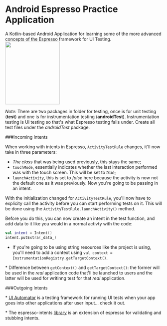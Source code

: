 <h1>Android Espresso Practice Application</h1> 

A Kotlin-based Android Application for learning some of the more advanced concepts of the Espresso framework for UI Testing.
<br>
<img src="https://camo.githubusercontent.com/737e7380383ffcd2f3b9bf55c678f3b368feb730/68747470733a2f2f6c68352e676f6f676c6575736572636f6e74656e742e636f6d2f2d453259504c6c56416c30552f564a556350726756432d492f414141414141414147464d2f416b715a6e354e387272632f773839302d68313030392f657370726573736f5f6c6f636b75702e706e67" height="200" width="175" />
<br>

_Note:_ There are two packages in folder for testing, once is for unit testing (**test**) and one is for instrumentation testing (**androidTest**). Instrumentation testing is UI testing so that's what Espresso testing falls under. Create all test files under the *androidTest* package.

###Incoming Intents

When working with intents in Espresso, `ActivityTestRule` changes, it'll now take in three parameters:
 - _The class_ that was being used previously, this stays the same;
 - `touchMode`, essentially indicates whether the last interaction performed was with the touch screen. This will be set to _true_;
 - `launchActivity`, this is set to _false_ here because the activity is now not the default one as it was previously. Now you're going to be passing in an intent.

With the initialization changed for `ActivityTestRule`, you'll now have to explicity call the activity before you can start performing tests on it. This will be done using the `ActivityTestRule.launchActivity()` method.

Before you do this, you can now create an intent in the test function, and add data to it like you would in a normal activty with the code:
```kotlin
val intent = Intent()
intent.putExtra(_data_)
```

 - If you're going to be using string resources like the project is using, you'll need to add a context using `val context = InstrumentationRegistry.getTargetContext()`. <br>
 
 \* Difference between `getContext()` and `getTargetContext()`: the former will be used in the *real* application code that'll be launched to users and the latter will be used for writinng test for that _real_ application.

 ###Outgoing Intents

\* [UI Automator](https://developer.android.com/training/testing/ui-automator) is a testing framework for running UI tests when your app goes into other applications after user input... check it out.

\* The espresso-intents [library]([https://goo.gl/8okA8f](https://developer.android.com/training/testing/espresso/intents)) is an extension of espresso for validating and stubbing intents.


